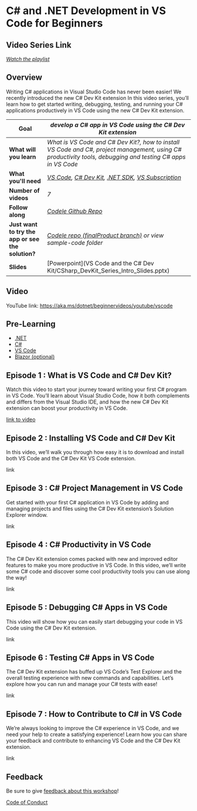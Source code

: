 # C# and .NET Development in VS Code for Beginners

## Video Series Link

[*Watch the playlist*](https://aka.ms/dotnet/beginnervideos/youtube/vscode)

## Overview

Writing C# applications in Visual Studio Code has never been easier!  We recently introduced the new C# Dev Kit extension   In this video series, you’ll learn how to get started writing, debugging, testing, and running your C# applications productively in VS Code using the new C# Dev Kit extension.

| **Goal**              | *develop a C# app in VS Code using the C# Dev Kit extension*                                    |
| ----------------------------- | --------------------------------------------------------------------- |
| **What will you learn**       | *What is VS Code and C# Dev Kit?, how to install VS Code and C#, project management, using C# productivity tools, debugging and testing C# apps in VS Code*                                        |
| **What you'll need**          | *[VS Code](code.visualstudio.com), [C# Dev Kit](https://marketplace.visualstudio.com/items?itemName=ms-dotnettools.csdevkit), [.NET SDK](https://dotnet.microsoft.com/en-us/download/visual-studio-sdks), [VS Subscription](https://visualstudio.microsoft.com/subscriptions/)* |
| **Number of videos**                  | *7*                                                                |
| **Follow along**                  | *[Codele Github Repo](https://github.com/leslierichardson95/codele-devkit-demo)*                                                                |
| **Just want to try the app or see the solution?** | *[Codele repo (finalProduct branch)](https://github.com/leslierichardson95/codele-devkit-demo/tree/finalProduct) or view sample-code folder*                          |
| **Slides** | [Powerpoint](VS Code and the C# Dev Kit/CSharp_DevKit_Series_Intro_Slides.pptx) 
                         
## Video

YouTube link: https://aka.ms/dotnet/beginnervideos/youtube/vscode

## Pre-Learning

* [.NET](https://dotnet.microsoft.com/)
* [C#](https://learn.microsoft.com/en-us/dotnet/csharp/)
* [VS Code](https://code.visualstudio.com/)
* [Blazor (optional)](https://dotnet.microsoft.com/en-us/apps/aspnet/web-apps/blazor)


## Episode 1 : What is VS Code and C# Dev Kit?

Watch this video to start your journey toward writing your first C# program in VS Code.  You’ll learn about Visual Studio Code, how it both complements and differs from the Visual Studio IDE, and how the new C# Dev Kit extension can boost your productivity in VS Code.

[link to video](link)

## Episode 2 : Installing VS Code and C# Dev Kit

In this video, we’ll walk you through how easy it is to download and install both VS Code and the C# Dev Kit VS Code extension.  

link

## Episode 3 : C# Project Management in VS Code

Get started with your first C# application in VS Code by adding and managing projects and files using the C# Dev Kit extension’s Solution Explorer window.

link

## Episode 4 : C# Productivity in VS Code

The C# Dev Kit extension comes packed with new and improved editor features to make you more productive in VS Code.  In this video, we’ll write some C# code and discover some cool productivity tools you can use along the way!

link

## Episode 5 : Debugging C# Apps in VS Code

This video will show how you can easily start debugging your code in VS Code using the C# Dev Kit extension. 

link

## Episode 6 : Testing C# Apps in VS Code

The C# Dev Kit extension has buffed up VS Code’s Test Explorer and the overall testing experience with new commands and capabilities.  Let’s explore how you can run and manage your C# tests with ease!

link

## Episode 7 : How to Contribute to C# in VS Code
We’re always looking to improve the C# experience in VS Code, and we need your help to create a satisfying experience!  Learn how you can share your feedback and contribute to enhancing VS Code and the C# Dev Kit extension. 

link

## Feedback

Be sure to give [feedback about this workshop](https://forms.office.com/r/MdhJWMZthR)!

[Code of Conduct](../CODE_OF_CONDUCT.md)

